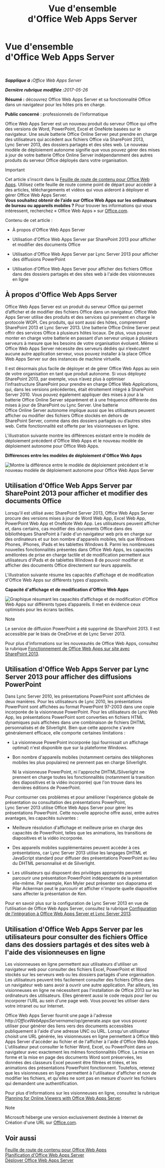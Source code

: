 ﻿---
title: Vue d'ensemble d'Office Web Apps Server
TOCTitle: 'Vue d’ensemble : Office Web Apps Server'
ms:assetid: 4b199a88-387f-4121-820d-7af580e2a3e8
ms:mtpsurl: https://technet.microsoft.com/fr-fr/library/JJ219437(v=office.15)
ms:contentKeyID: 49645203
ms.date: 12/22/2017
mtps_version: v=office.15
ms.translationtype: HT
---

# Vue d'ensemble d'Office Web Apps Server

 

_<strong>Sapplique à :</strong>Office Web Apps Server_

_<strong>Dernière rubrique modifiée :</strong>2017-05-26_


**Résumé :** découvrez Office Web Apps Server et sa fonctionnalité Office dans un navigateur pour les hôtes pris en charge.

**Public concerné** : professionnels de l'informatique

Office Web Apps Server est un nouveau produit du serveur Office qui offre des versions de Word, PowerPoint, Excel et OneNote basées sur le navigateur. Une seule batterie Office Online Server peut prendre en charge des utilisateurs qui accèdent aux fichiers Office via SharePoint 2013, Lync Server 2013, des dossiers partagés et des sites web. Le nouveau modèle de déploiement autonome signifie que vous pouvez gérer des mises à jour de votre batterie Office Online Server indépendamment des autres produits du serveur Office déployés dans votre organisation.

> [!IMPORTANT]
> Cet article s’inscrit dans la <a href="content-roadmap-for-office-web-apps-server.md">Feuille de route de contenu pour Office Web Apps</a>. Utilisez cette feuille de route comme point de départ pour accéder à des articles, téléchargements et vidéos qui vous aideront à déployer et gérer Office Web Apps Server.<br />
<strong>Vous souhaitez obtenir de l’aide sur Office Web Apps sur les ordinateurs de bureau ou appareils mobiles ?</strong> Pour trouver les informations qui vous intéressent, recherchez « Office Web Apps » sur <a href="https://go.microsoft.com/fwlink/p/?linkid=324961">Office.com</a>.

Contenu de cet article :

  - À propos d'Office Web Apps Server

  - Utilisation d'Office Web Apps Server par SharePoint 2013 pour afficher et modifier des documents Office

  - Utilisation d'Office Web Apps Server par Lync Server 2013 pour afficher des diffusions PowerPoint

  - Utilisation d'Office Web Apps Server pour afficher des fichiers Office dans des dossiers partagés et des sites web à l'aide des visionneuses en ligne

## À propos d'Office Web Apps Server

Office Web Apps Server est un produit du serveur Office qui permet d’afficher et de modifier des fichiers Office dans un navigateur. Office Web Apps Server utilise des produits et des services qui prennent en charge le protocole WOPI. Ces produits, qui sont aussi des hôtes, comprennent SharePoint 2013 et Lync Server 2013. Une batterie Office Online Server peut offrir des services Office à plusieurs hôtes locaux. De plus, vous pouvez monter en charge votre batterie en passant d’un serveur unique à plusieurs serveurs à mesure que les besoins de votre organisation évoluent. Même si Office Web Apps Server nécessite des serveurs dédiés qui n’exécutent aucune autre application serveur, vous pouvez installer à la place Office Web Apps Server sur des instances de machine virtuelle.

Il est désormais plus facile de déployer et de gérer Office Web Apps au sein de votre organisation en tant que produit autonome. Si vous déployez SharePoint 2013, par exemple, vous n’avez plus à optimiser l’infrastructure SharePoint pour prendre en charge Office Web Applications, qui, dans les versions précédentes, était étroitement intégré à SharePoint Server 2010. Vous pouvez également appliquer des mises à jour à la batterie Office Online Server séparément et à une fréquence différente des mises à jour de SharePoint ou Lync Server. Une batterie Office Online Server autonome implique aussi que les utilisateurs peuvent afficher ou modifier des fichiers Office stockés en dehors de SharePoint Server, comme dans des dossiers partagés ou d’autres sites web. Cette fonctionnalité est offerte par les visionneuses en ligne.

L'illustration suivante montre les différences existant entre le modèle de déploiement précédent d'Office Web Apps et le nouveau modèle de déploiement autonome pour Office Web Apps.

**Différences entre les modèles de déploiement d'Office Web Apps**

![Montre la différence entre le modèle de déploiement précédent et le nouveau modèle de déploiement autonome pour Office Web Apps Server](images/JJ219437.f16dd9d1-c9b7-4c8b-a8de-f1f82c0ee1e2(Office.15).gif "Montre la différence entre le modèle de déploiement précédent et le nouveau modèle de déploiement autonome pour Office Web Apps Server")

## Utilisation d'Office Web Apps Server par SharePoint 2013 pour afficher et modifier des documents Office

Lorsqu'il est utilisé avec SharePoint Server 2013, Office Web Apps Server procure des versions mises à jour de Word Web App, Excel Web App, PowerPoint Web App et OneNote Web App. Les utilisateurs peuvent afficher et, dans certains, cas modifier des documents Office dans des bibliothèques SharePoint à l'aide d'un navigateur web pris en charge sur des ordinateurs et sur bon nombre d'appareils mobiles, tels que Windows Phones, iPhones, iPads et les tablettes Windows 8. Parmi les nombreuses nouvelles fonctionnalités présentes dans Office Web Apps, les capacités améliorées de prise en charge tactile et de modification permettent aux utilisateurs d'iPads et de tablettes Windows 8 de pouvoir modifier et afficher des documents Office directement sur leurs appareils.

L'illustration suivante résume les capacités d'affichage et de modification d'Office Web Apps sur différents types d'appareils.

**Capacité d'affichage et de modification d'Office Web Apps**

![Graphique résumant les capacités d’affichage et de modification d’Office Web Apps sur différents types d’appareils. Il met en évidence ceux optimisés pour les écrans tactiles.](images/Ff431685.8bf76669-f511-4e02-8ed3-d658e9e746f0(Office.15).gif "Graphique résumant les capacités d’affichage et de modification d’Office Web Apps sur différents types d’appareils. Il met en évidence ceux optimisés pour les écrans tactiles.")

> [!NOTE]
> Le service de diffusion PowerPoint a été supprimé de SharePoint 2013. Il est accessible par le biais de OneDrive et de Lync Server 2013.


Pour plus d'informations sur les nouveautés de Office Web Apps, consultez la rubrique [Fonctionnement de Office Web Apps sur site avec SharePoint 2013](how-office-web-apps-work-on-premises-with-sharepoint-2013.md).

## Utilisation d'Office Web Apps Server par Lync Server 2013 pour afficher des diffusions PowerPoint

Dans Lync Server 2010, les présentations PowerPoint sont affichées de deux manières. Pour les utilisateurs de Lync 2010, les présentations PowerPoint sont affichées au format PowerPoint 97-2003 dans une copie incorporée de la visionneuse PowerPoint. Pour les utilisateurs de Lync Web App, les présentations PowerPoint sont converties en fichiers HTML dynamiques puis affichées dans une combinaison de fichiers DHTML personnalisés et de Silverlight. Bien que cette approche s'avère généralement efficace, elle comporte certaines limitations :

  - La visionneuse PowerPoint incorporée (qui fournissait un affichage optimal) n'est disponible que sur la plateforme Windows.

  - Bon nombre d'appareils mobiles (notamment certains des téléphones mobiles les plus populaires) ne prennent pas en charge Silverlight.
    
    Ni la visionneuse PowerPoint, ni l'approche DHTML/Silverlight ne prennent en charge toutes les fonctionnalités (notamment la transition des diapositives et la vidéo incorporée) que l'on trouve dans les dernières éditions de PowerPoint.

Pour contourner ces problèmes et pour améliorer l'expérience globale de présentation ou consultation des présentations PowerPoint, Lync Server 2013 utilise Office Web Apps Server pour gérer les présentations PowerPoint. Cette nouvelle approche offre aussi, entre autres avantages, les capacités suivantes :

  - Meilleure résolution d'affichage et meilleure prise en charge des capacités de PowerPoint, telles que les animations, les transitions de diapositives et la vidéo incorporée.

  - Des appareils mobiles supplémentaires peuvent accéder à ces présentations, car Lync Server 2013 utilise les langages DHTML et JavaScript standard pour diffuser des présentations PowerPoint au lieu du DHTML personnalisé et de Silverlight.

  - Les utilisateurs qui disposent des privilèges appropriés peuvent parcourir une présentation PowerPoint indépendante de la présentation elle-même. Par exemple, Ken Myler peut présenter son diaporama et Pilar Ackerman peut le parcourir et afficher n'importe quelle diapositive sans affecter la présentation de Ken.

Pour en savoir plus sur la configuration de Lync Server 2013 en vue de l’utilisation de Office Web Apps Server, consultez la rubrique [Configuration de l’intégration à Office Web Apps Server et Lync Server 2013](https://go.microsoft.com/fwlink/p/?linkid=256902).

## Utilisation d'Office Web Apps Server par les utilisateurs pour consulter des fichiers Office dans des dossiers partagés et des sites web à l'aide des visionneuses en ligne

Les visionneuses en ligne permettent aux utilisateurs d'utiliser un navigateur web pour consulter des fichiers Excel, PowerPoint et Word stockés sur les serveurs web ou les dossiers partagés d'une organisation. Les utilisateurs peuvent très facilement consulter des fichiers Office dans un navigateur web sans avoir à ouvrir une autre application. Par ailleurs, les visionneuses en ligne ne nécessitent pas l'installation de Office 2013 sur les ordinateurs des utilisateurs. Elles génèrent aussi le code requis pour lier ou incorporer l'URL au sein d'une page web. Vous pouvez les utiliser dans votre intranet ou sur Internet.

Office Web Apps Server fournit une page à l'adresse http://*OfficeWebAppsServername*/op/generate.aspx que vous pouvez utiliser pour générer des liens vers des documents accessibles publiquement à l'aide d'une adresse UNC ou URL. Lorsqu'un utilisateur choisit une URL générée, les visionneuses en ligne permettent à Office Web Apps Server d'accéder au fichier et de l'afficher à l'aide d'Office Web Apps. L'utilisateur peut consulter le fichier Word, Excel, ou PowerPoint dans un navigateur avec exactement les mêmes fonctionnalités Office. La mise en forme et la mise en page des documents Word sont préservées, les données des classeurs Excel peuvent être filtrées et triées, et les animations des présentations PowerPoint fonctionnent. Toutefois, retenez que les visionneuses en ligne permettent à l'utilisateur d'afficher et non de modifier les fichiers, et qu'elles ne sont pas en mesure d'ouvrir les fichiers qui demandent une authentification.

Pour plus d'informations sur les visionneuses en ligne, consultez la rubrique [Planning for Online Viewers with Office Web Apps Server](plan-office-web-apps-server.md).

> [!NOTE]
> Microsoft héberge une version exclusivement destinée à Internet de Création d'une URL sur <a href="http://go.microsoft.com/fwlink/?linkid=256548">Office.com</a>.


## Voir aussi


[Feuille de route de contenu pour Office Web Apps](content-roadmap-for-office-web-apps-server.md)  
[Planification d'Office Web Apps Server](plan-office-web-apps-server.md)  
[Déployer Office Web Apps Server](deploy-office-web-apps-server.md)  
  

[](deploy-office-web-apps-server.md)

